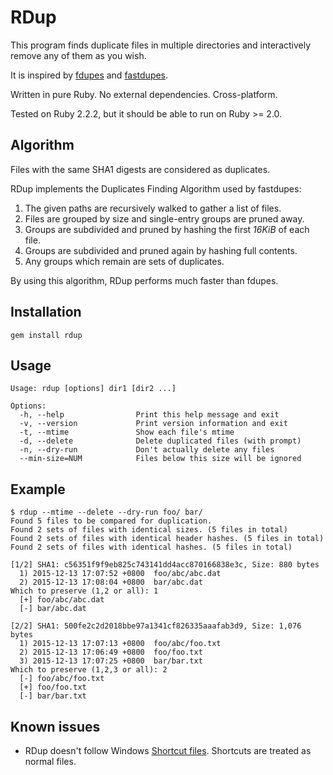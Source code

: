 # RDup

This program finds duplicate files in multiple directories and interactively remove any of them as you wish.

It is inspired by [fdupes](https://github.com/adrianlopezroche/fdupes) and [fastdupes](https://github.com/ssokolow/fastdupes).

Written in pure Ruby. No external dependencies. Cross-platform.

Tested on Ruby 2.2.2, but it should be able to run on Ruby >= 2.0.

## Algorithm

Files with the same SHA1 digests are considered as duplicates.

RDup implements the Duplicates Finding Algorithm used by fastdupes:

1. The given paths are recursively walked to gather a list of files.
2. Files are grouped by size and single-entry groups are pruned away.
3. Groups are subdivided and pruned by hashing the first *16KiB* of each file.
4. Groups are subdivided and pruned again by hashing full contents.
5. Any groups which remain are sets of duplicates.

By using this algorithm, RDup performs much faster than fdupes.

## Installation

`gem install rdup`

## Usage

```
Usage: rdup [options] dir1 [dir2 ...]

Options:
  -h, --help                Print this help message and exit
  -v, --version             Print version information and exit
  -t, --mtime               Show each file's mtime
  -d, --delete              Delete duplicated files (with prompt)
  -n, --dry-run             Don't actually delete any files
  --min-size=NUM            Files below this size will be ignored
```

## Example

```
$ rdup --mtime --delete --dry-run foo/ bar/
Found 5 files to be compared for duplication.
Found 2 sets of files with identical sizes. (5 files in total)
Found 2 sets of files with identical header hashes. (5 files in total)
Found 2 sets of files with identical hashes. (5 files in total)

[1/2] SHA1: c56351f9f9eb825c743141dd4acc870166838e3c, Size: 880 bytes
  1) 2015-12-13 17:07:52 +0800  foo/abc/abc.dat
  2) 2015-12-13 17:08:04 +0800  bar/abc.dat
Which to preserve (1,2 or all): 1
  [+] foo/abc/abc.dat
  [-] bar/abc.dat

[2/2] SHA1: 500fe2c2d2018bbe97a1341cf826335aaafab3d9, Size: 1,076 bytes
  1) 2015-12-13 17:07:13 +0800  foo/abc/foo.txt
  2) 2015-12-13 17:06:49 +0800  foo/foo.txt
  3) 2015-12-13 17:07:25 +0800  bar/bar.txt
Which to preserve (1,2,3 or all): 2
  [-] foo/abc/foo.txt
  [+] foo/foo.txt
  [-] bar/bar.txt
```

## Known issues

* RDup doesn't follow Windows [Shortcut files](https://en.wikipedia.org/wiki/File_shortcut). Shortcuts are treated as normal files.

